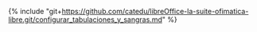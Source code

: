 {% include "git+https://github.com/catedu/libreOffice-la-suite-ofimatica-libre.git/configurar_tabulaciones_y_sangras.md" %}